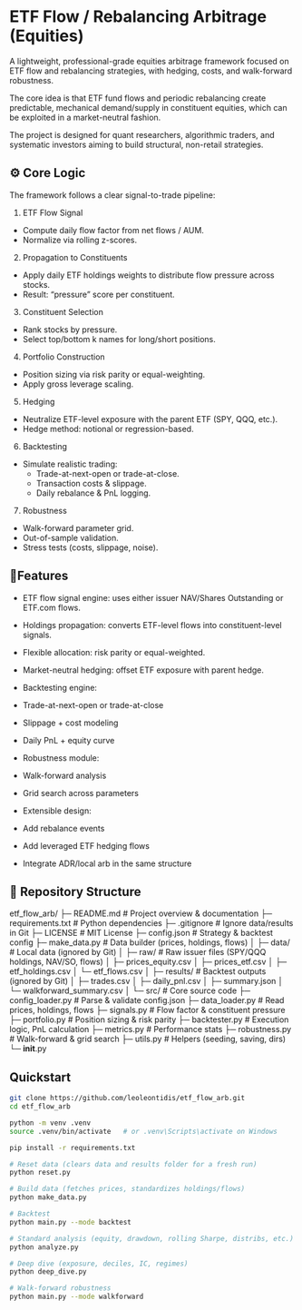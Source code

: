 # ETF Flow / Rebalancing Arbitrage (Equities)

A lightweight, professional-grade equities arbitrage framework focused on ETF flow and rebalancing strategies, with hedging, costs, and walk-forward robustness.

The core idea is that ETF fund flows and periodic rebalancing create predictable, mechanical demand/supply in constituent equities, which can be exploited in a market-neutral fashion.

The project is designed for quant researchers, algorithmic traders, and systematic investors aiming to build structural, non-retail strategies.

## ⚙️ Core Logic
The framework follows a clear signal-to-trade pipeline:

1. ETF Flow Signal
- Compute daily flow factor from net flows / AUM.
- Normalize via rolling z-scores.

2. Propagation to Constituents

- Apply daily ETF holdings weights to distribute flow pressure across stocks.
- Result: “pressure” score per constituent.

3. Constituent Selection

- Rank stocks by pressure.
- Select top/bottom k names for long/short positions.

4. Portfolio Construction

- Position sizing via risk parity or equal-weighting.
- Apply gross leverage scaling.

5. Hedging

- Neutralize ETF-level exposure with the parent ETF (SPY, QQQ, etc.).
- Hedge method: notional or regression-based.

6. Backtesting

- Simulate realistic trading:
  - Trade-at-next-open or trade-at-close.
  - Transaction costs & slippage.
  - Daily rebalance & PnL logging.

7. Robustness

- Walk-forward parameter grid.
- Out-of-sample validation.
- Stress tests (costs, slippage, noise).

## 🚀Features
- ETF flow signal engine: uses either issuer NAV/Shares Outstanding or ETF.com flows.
- Holdings propagation: converts ETF-level flows into constituent-level signals.
- Flexible allocation: risk parity or equal-weighted.
- Market-neutral hedging: offset ETF exposure with parent hedge.

- Backtesting engine:
 - Trade-at-next-open or trade-at-close
 - Slippage + cost modeling
 - Daily PnL + equity curve

- Robustness module:
 - Walk-forward analysis
 - Grid search across parameters

- Extensible design:
 - Add rebalance events
 - Add leveraged ETF hedging flows
 - Integrate ADR/local arb in the same structure

## 📂 Repository Structure
etf_flow_arb/
├─ README.md                # Project overview & documentation
├─ requirements.txt         # Python dependencies
├─ .gitignore               # Ignore data/results in Git
├─ LICENSE                  # MIT License
├─ config.json              # Strategy & backtest config
├─ make_data.py             # Data builder (prices, holdings, flows)
│
├─ data/                    # Local data (ignored by Git)
│   ├─ raw/                 # Raw issuer files (SPY/QQQ holdings, NAV/SO, flows)
│   ├─ prices_equity.csv
│   ├─ prices_etf.csv
│   ├─ etf_holdings.csv
│   └─ etf_flows.csv
│
├─ results/                 # Backtest outputs (ignored by Git)
│   ├─ trades.csv
│   ├─ daily_pnl.csv
│   ├─ summary.json
│   └─ walkforward_summary.csv
│
└─ src/                     # Core source code
    ├─ config_loader.py     # Parse & validate config.json
    ├─ data_loader.py       # Read prices, holdings, flows
    ├─ signals.py           # Flow factor & constituent pressure
    ├─ portfolio.py         # Position sizing & risk parity
    ├─ backtester.py        # Execution logic, PnL calculation
    ├─ metrics.py           # Performance stats
    ├─ robustness.py        # Walk-forward & grid search
    ├─ utils.py             # Helpers (seeding, saving, dirs)
    └─ __init__.py

## Quickstart
```bash
git clone https://github.com/leoleontidis/etf_flow_arb.git
cd etf_flow_arb

python -m venv .venv
source .venv/bin/activate   # or .venv\Scripts\activate on Windows

pip install -r requirements.txt

# Reset data (clears data and results folder for a fresh run)
python reset.py

# Build data (fetches prices, standardizes holdings/flows)
python make_data.py

# Backtest
python main.py --mode backtest

# Standard analysis (equity, drawdown, rolling Sharpe, distribs, etc.)
python analyze.py

# Deep dive (exposure, deciles, IC, regimes)
python deep_dive.py

# Walk-forward robustness
python main.py --mode walkforward